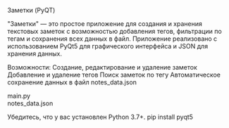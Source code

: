 Заметки (PyQT)

"Заметки" — это простое приложение для создания и хранения текстовых заметок с возможностью добавления тегов, фильтрации по тегам и сохранения всех данных в файл. Приложение реализовано с использованием PyQt5 для графического интерфейса и JSON для хранения данных.

Возможности:
Создание, редактирование и удаление заметок
Добавление и удаление тегов
Поиск заметок по тегу
Автоматическое сохранение данных в файл notes_data.json

main.py   
notes_data.json 

Убедитесь, что у вас установлен Python 3.7+.
pip install pyqt5
